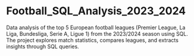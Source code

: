 # Football_SQL_Analysis_2023_2024
Data analysis of the top 5 European football leagues (Premier League, La Liga, Bundesliga, Serie A, Ligue 1) from the 2023/2024 season using SQL. The project explores match statistics, compares leagues, and extracts insights through SQL queries.
